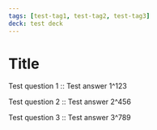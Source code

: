 ```yaml
---
tags: [test-tag1, test-tag2, test-tag3]
deck: test deck
---
```


# Title

Test question 1 :: Test answer 1^123

Test question 2 :: Test answer 2^456

Test question 3 :: Test answer 3^789
